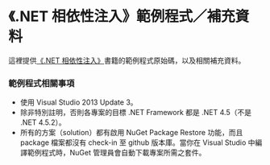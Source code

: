《.NET 相依性注入》範例程式／補充資料
===============

這裡提供[《.NET 相依性注入》](https://leanpub.com/dinet)書籍的範例程式原始碼，以及相關補充資料。

### 範例程式相關事項

* 使用 Visual Studio 2013 Update 3。
* 除非特別註明，否則各專案的目標 .NET Framework 都是 .NET 4.5（不是 .NET 4.5.2）。
* 所有的方案（solution）都有啟用 NuGet Package Restore 功能，而且 package 檔案都沒有 check-in 至 github 版本庫。當你在 Visual Studio 中編譯範例程式時，NuGet 管理員會自動下載專案所需之套件。  


